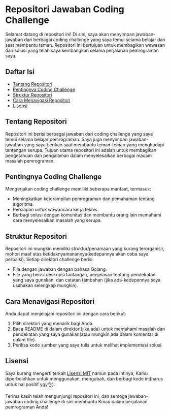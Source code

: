 # Repositori Jawaban Coding Challenge

Selamat datang di repositori ini! Di sini, saya akan menyimpan jawaban-jawaban dari berbagai coding challenge yang saya temui selama belajar dan saat membantu teman. Repositori ini bertujuan untuk membagikan wawasan dan solusi yang telah saya kembangkan selama perjalanan pemrograman saya.

## Daftar Isi

- [Tentang Repositori](#tentang-repositori)
- [Pentingnya Coding Challenge](#pentingnya-coding-challenge)
- [Struktur Repositori](#struktur-repositori)
- [Cara Menavigasi Repositori](#cara-menavigasi-repositori)
- [Lisensi](#lisensi)

## Tentang Repositori

Repositori ini berisi berbagai jawaban dari coding challenge yang saya temui selama belajar pemrograman. Saya juga menyimpan jawaban-jawaban yang saya berikan saat membantu teman-teman yang menghadapi tantangan serupa. Tujuan utama repositori ini adalah untuk membagikan pengetahuan dan pengalaman dalam menyelesaikan berbagai macam masalah pemrograman.

## Pentingnya Coding Challenge

Mengerjakan coding challenge memiliki beberapa manfaat, termasuk:

- Meningkatkan keterampilan pemrograman dan pemahaman tentang algoritma.
- Persiapan untuk wawancara kerja teknis.
- Berbagi solusi dengan komunitas dan membantu orang lain memahami cara menyelesaikan masalah yang serupa.

## Struktur Repositori

Repositori ini mungkin memiliki struktur/penamaan yang kurang terorganisir, mohon maaf atas ketidaknyamanannya(kedepannya akan coba saya perbaiki). Setiap direktori challenge berisi:

- File dengan jawaban dengan bahasa Golang.
- File yang berisi deskripsi tantangan, penjelasan tentang pendekatan yang saya gunakan, dan catatan tambahan (jika ada-kedepannya saya usahakan selengkap mungkin).

## Cara Menavigasi Repositori

Anda dapat menjelajahi repositori ini dengan cara berikut:

1. Pilih direktori yang menarik bagi Anda.
2. Baca README di dalam direktori(jika ada) untuk memahami masalah dan pendekatan yang saya gunakan(atau mungkin ada dalam komentar di dalam file).
3. Periksa kode sumber yang saya tulis untuk melihat implementasi solusi.

## Lisensi

Saya kurang mengerti terkait [Lisensi MIT](LICENSE) namun pada intinya, Kamu diperbolehkan untuk menggunakan, mengubah, dan berbagi kode ini(harus untuk hal positif ygy👌).

Terima kasih telah mengunjungi repositori ini, dan semoga jawaban-jawaban coding challenge di sini membantu Kmau dalam perjalanan pemrograman Anda!
